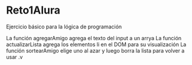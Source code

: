 # Reto1Alura
Ejercicio básico para la lógica de programación

La función agregarAmigo agrega el texto del input a un arrya
La función actualizarLista agrega los elementos li en el DOM para su visualización
La función sortearAmigo elige uno al azar y luego borra la lista para volver a usar .v